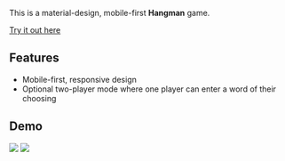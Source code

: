 This is a material-design, mobile-first <strong>Hangman</strong> game.

<a href="http://joebeachjoebeach.github.io/hangman/" target="_blank">Try it out here</a>

## Features
- Mobile-first, responsive design
- Optional two-player mode where one player can enter a word of their choosing

## Demo
<img src="http://i.imgur.com/dFUPOAe.gif"></img>
<img src="http://i.imgur.com/N0fECWV.png"></img>

